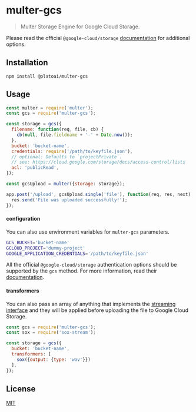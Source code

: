 # multer-gcs

> Multer Storage Engine for Google Cloud Storage.

Please read the official `@google-cloud/storage` [documentation](https://googlecloudplatform.github.io/google-cloud-node/#/docs/storage/) for additional options.

## Installation

```
npm install @platoai/multer-gcs
```

## Usage

```javascript
const multer = require('multer');
const gcs = require('multer-gcs');

const storage = gcs({
  filename: function(req, file, cb) {
    cb(null, file.fieldname + '-' + Date.now());
  },
  bucket: 'bucket-name',
  credentials: require('/path/to/keyfile.json'),
  // optional: Defaults to `projectPrivate`.
  // see: https://cloud.google.com/storage/docs/access-control/lists
  acl: 'publicRead',
});

const gcsUpload = multer({storage: storage});

app.post('/upload', gcsUpload.single('file'), function(req, res, next) {
  res.send('File was uploaded successfully!');
});
```

#### configuration

You can also use environment variables for `multer-gcs` parameters.

```bash
GCS_BUCKET='bucket-name'
GCLOUD_PROJECT='dummy-project'
GOOGLE_APPLICATION_CREDENTIALS='/path/to/keyfile.json'
```

All the official `@google-cloud/storage` authentication options should be
supported by the `gcs` method. For more information, read their
[documentation](https://googlecloudplatform.github.io/google-cloud-node/#/docs/storage/guides/authentication).

#### transformers

You can also pass an array of anything that implements the [streaming
interface](https://nodejs.org/api/stream.html) and they will be applied before
uploading the file to Google Cloud Storage.

```javascript
const gcs = require('multer-gcs');
const sox = require('sox-stream');

const storage = gcs({
  bucket: 'bucket-name',
  transformers: [
    sox({output: {type: 'wav'}})
  ],
});
```

## License

[MIT](LICENSE)
